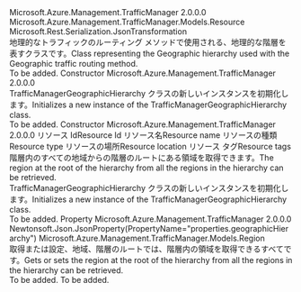 <Type Name="TrafficManagerGeographicHierarchy" FullName="Microsoft.Azure.Management.TrafficManager.Models.TrafficManagerGeographicHierarchy">
  <TypeSignature Language="C#" Value="public class TrafficManagerGeographicHierarchy : Microsoft.Azure.Management.TrafficManager.Models.Resource" />
  <TypeSignature Language="ILAsm" Value=".class public auto ansi beforefieldinit TrafficManagerGeographicHierarchy extends Microsoft.Azure.Management.TrafficManager.Models.Resource" />
  <TypeSignature Language="DocId" Value="T:Microsoft.Azure.Management.TrafficManager.Models.TrafficManagerGeographicHierarchy" />
  <TypeSignature Language="VB.NET" Value="Public Class TrafficManagerGeographicHierarchy&#xA;Inherits Resource" />
  <TypeSignature Language="F#" Value="type TrafficManagerGeographicHierarchy = class&#xA;    inherit Resource" />
  <AssemblyInfo>
    <AssemblyName>Microsoft.Azure.Management.TrafficManager</AssemblyName>
    <AssemblyVersion>2.0.0.0</AssemblyVersion>
  </AssemblyInfo>
  <Base>
    <BaseTypeName>Microsoft.Azure.Management.TrafficManager.Models.Resource</BaseTypeName>
  </Base>
  <Interfaces />
  <Attributes>
    <Attribute>
      <AttributeName>Microsoft.Rest.Serialization.JsonTransformation</AttributeName>
    </Attribute>
  </Attributes>
  <Docs>
    <summary>
            <span data-ttu-id="fa2c3-101">地理的なトラフィックのルーティング メソッドで使用される、地理的な階層を表すクラスです。</span><span class="sxs-lookup"><span data-stu-id="fa2c3-101">Class representing the Geographic hierarchy used with the Geographic traffic routing method.</span></span>
            </summary>
    <remarks>To be added.</remarks>
  </Docs>
  <Members>
    <Member MemberName=".ctor">
      <MemberSignature Language="C#" Value="public TrafficManagerGeographicHierarchy ();" />
      <MemberSignature Language="ILAsm" Value=".method public hidebysig specialname rtspecialname instance void .ctor() cil managed" />
      <MemberSignature Language="DocId" Value="M:Microsoft.Azure.Management.TrafficManager.Models.TrafficManagerGeographicHierarchy.#ctor" />
      <MemberSignature Language="VB.NET" Value="Public Sub New ()" />
      <MemberType>Constructor</MemberType>
      <AssemblyInfo>
        <AssemblyName>Microsoft.Azure.Management.TrafficManager</AssemblyName>
        <AssemblyVersion>2.0.0.0</AssemblyVersion>
      </AssemblyInfo>
      <Parameters />
      <Docs>
        <summary>
            <span data-ttu-id="fa2c3-102">TrafficManagerGeographicHierarchy クラスの新しいインスタンスを初期化します。</span><span class="sxs-lookup"><span data-stu-id="fa2c3-102">Initializes a new instance of the TrafficManagerGeographicHierarchy class.</span></span>
            </summary>
        <remarks>To be added.</remarks>
      </Docs>
    </Member>
    <Member MemberName=".ctor">
      <MemberSignature Language="C#" Value="public TrafficManagerGeographicHierarchy (string id = null, string name = null, string type = null, string location = null, System.Collections.Generic.IDictionary&lt;string,string&gt; tags = null, Microsoft.Azure.Management.TrafficManager.Models.Region geographicHierarchy = null);" />
      <MemberSignature Language="ILAsm" Value=".method public hidebysig specialname rtspecialname instance void .ctor(string id, string name, string type, string location, class System.Collections.Generic.IDictionary`2&lt;string, string&gt; tags, class Microsoft.Azure.Management.TrafficManager.Models.Region geographicHierarchy) cil managed" />
      <MemberSignature Language="DocId" Value="M:Microsoft.Azure.Management.TrafficManager.Models.TrafficManagerGeographicHierarchy.#ctor(System.String,System.String,System.String,System.String,System.Collections.Generic.IDictionary{System.String,System.String},Microsoft.Azure.Management.TrafficManager.Models.Region)" />
      <MemberSignature Language="VB.NET" Value="Public Sub New (Optional id As String = null, Optional name As String = null, Optional type As String = null, Optional location As String = null, Optional tags As IDictionary(Of String, String) = null, Optional geographicHierarchy As Region = null)" />
      <MemberSignature Language="F#" Value="new Microsoft.Azure.Management.TrafficManager.Models.TrafficManagerGeographicHierarchy : string * string * string * string * System.Collections.Generic.IDictionary&lt;string, string&gt; * Microsoft.Azure.Management.TrafficManager.Models.Region -&gt; Microsoft.Azure.Management.TrafficManager.Models.TrafficManagerGeographicHierarchy" Usage="new Microsoft.Azure.Management.TrafficManager.Models.TrafficManagerGeographicHierarchy (id, name, type, location, tags, geographicHierarchy)" />
      <MemberType>Constructor</MemberType>
      <AssemblyInfo>
        <AssemblyName>Microsoft.Azure.Management.TrafficManager</AssemblyName>
        <AssemblyVersion>2.0.0.0</AssemblyVersion>
      </AssemblyInfo>
      <Parameters>
        <Parameter Name="id" Type="System.String" />
        <Parameter Name="name" Type="System.String" />
        <Parameter Name="type" Type="System.String" />
        <Parameter Name="location" Type="System.String" />
        <Parameter Name="tags" Type="System.Collections.Generic.IDictionary&lt;System.String,System.String&gt;" />
        <Parameter Name="geographicHierarchy" Type="Microsoft.Azure.Management.TrafficManager.Models.Region" />
      </Parameters>
      <Docs>
        <param name="id"><span data-ttu-id="fa2c3-103">リソース Id</span><span class="sxs-lookup"><span data-stu-id="fa2c3-103">Resource Id</span></span></param>
        <param name="name"><span data-ttu-id="fa2c3-104">リソース名</span><span class="sxs-lookup"><span data-stu-id="fa2c3-104">Resource name</span></span></param>
        <param name="type"><span data-ttu-id="fa2c3-105">リソースの種類</span><span class="sxs-lookup"><span data-stu-id="fa2c3-105">Resource type</span></span></param>
        <param name="location"><span data-ttu-id="fa2c3-106">リソースの場所</span><span class="sxs-lookup"><span data-stu-id="fa2c3-106">Resource location</span></span></param>
        <param name="tags"><span data-ttu-id="fa2c3-107">リソース タグ</span><span class="sxs-lookup"><span data-stu-id="fa2c3-107">Resource tags</span></span></param>
        <param name="geographicHierarchy"><span data-ttu-id="fa2c3-108">階層内のすべての地域からの階層のルートにある領域を取得できます。</span><span class="sxs-lookup"><span data-stu-id="fa2c3-108">The region at the root of the hierarchy from all the regions in the hierarchy can be retrieved.</span></span></param>
        <summary>
            <span data-ttu-id="fa2c3-109">TrafficManagerGeographicHierarchy クラスの新しいインスタンスを初期化します。</span><span class="sxs-lookup"><span data-stu-id="fa2c3-109">Initializes a new instance of the TrafficManagerGeographicHierarchy class.</span></span>
            </summary>
        <remarks>To be added.</remarks>
      </Docs>
    </Member>
    <Member MemberName="GeographicHierarchy">
      <MemberSignature Language="C#" Value="public Microsoft.Azure.Management.TrafficManager.Models.Region GeographicHierarchy { get; set; }" />
      <MemberSignature Language="ILAsm" Value=".property instance class Microsoft.Azure.Management.TrafficManager.Models.Region GeographicHierarchy" />
      <MemberSignature Language="DocId" Value="P:Microsoft.Azure.Management.TrafficManager.Models.TrafficManagerGeographicHierarchy.GeographicHierarchy" />
      <MemberSignature Language="VB.NET" Value="Public Property GeographicHierarchy As Region" />
      <MemberSignature Language="F#" Value="member this.GeographicHierarchy : Microsoft.Azure.Management.TrafficManager.Models.Region with get, set" Usage="Microsoft.Azure.Management.TrafficManager.Models.TrafficManagerGeographicHierarchy.GeographicHierarchy" />
      <MemberType>Property</MemberType>
      <AssemblyInfo>
        <AssemblyName>Microsoft.Azure.Management.TrafficManager</AssemblyName>
        <AssemblyVersion>2.0.0.0</AssemblyVersion>
      </AssemblyInfo>
      <Attributes>
        <Attribute>
          <AttributeName>Newtonsoft.Json.JsonProperty(PropertyName="properties.geographicHierarchy")</AttributeName>
        </Attribute>
      </Attributes>
      <ReturnValue>
        <ReturnType>Microsoft.Azure.Management.TrafficManager.Models.Region</ReturnType>
      </ReturnValue>
      <Docs>
        <summary>
            <span data-ttu-id="fa2c3-110">取得または設定、地域、階層のルートでは、階層内の領域を取得できるすべてです。</span><span class="sxs-lookup"><span data-stu-id="fa2c3-110">Gets or sets the region at the root of the hierarchy from all the regions in the hierarchy can be retrieved.</span></span>
            </summary>
        <value>To be added.</value>
        <remarks>To be added.</remarks>
      </Docs>
    </Member>
  </Members>
</Type>